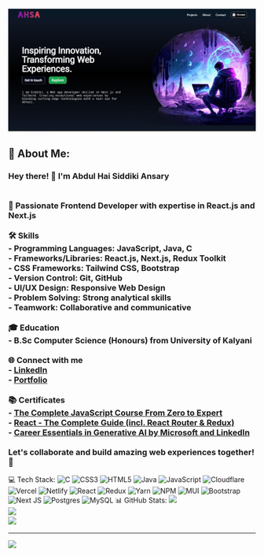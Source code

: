 ![WeatherAppNXT Demo](portfolio.png)

## 💫 About Me:
### Hey there! 👋 I'm Abdul Hai Siddiki Ansary<br><br><br>🚀 Passionate Frontend Developer with expertise in React.js and Next.js<br><br> 🛠️ Skills<br>- **Programming Languages:** JavaScript, Java, C<br>- **Frameworks/Libraries:** React.js, Next.js, Redux Toolkit<br>- **CSS Frameworks:** Tailwind CSS, Bootstrap<br>- **Version Control:** Git, GitHub<br>- **UI/UX Design:** Responsive Web Design<br>- **Problem Solving:** Strong analytical skills<br>- **Teamwork:** Collaborative and communicative<br><br> 🎓 Education<br>- B.Sc Computer Science (Honours) from University of Kalyani<br><br> 🌐 Connect with me<br>- [LinkedIn](http://www.linkedin.com/in/siddiki-345433285)<br>- [Portfolio](https://siddikiansary.web.app)<br><br>📚 Certificates<br>- [The Complete JavaScript Course From Zero to Expert](https://shorturl.at/osVX8)<br>- [React - The Complete Guide (incl. React Router & Redux)](https://shorturl.at/ABNY2)<br>- [Career Essentials in Generative AI by Microsoft and LinkedIn](https://lnkd.in/ewPv75Rg)<br><br>Let's collaborate and build amazing web experiences together! 🚀<br>


 💻 Tech Stack:
![C](https://img.shields.io/badge/c-%2300599C.svg?style=for-the-badge&logo=c&logoColor=white) ![CSS3](https://img.shields.io/badge/css3-%231572B6.svg?style=for-the-badge&logo=css3&logoColor=white) ![HTML5](https://img.shields.io/badge/html5-%23E34F26.svg?style=for-the-badge&logo=html5&logoColor=white) ![Java](https://img.shields.io/badge/java-%23ED8B00.svg?style=for-the-badge&logo=java&logoColor=white) ![JavaScript](https://img.shields.io/badge/javascript-%23323330.svg?style=for-the-badge&logo=javascript&logoColor=%23F7DF1E) ![Cloudflare](https://img.shields.io/badge/Cloudflare-F38020?style=for-the-badge&logo=Cloudflare&logoColor=white) ![Vercel](https://img.shields.io/badge/vercel-%23000000.svg?style=for-the-badge&logo=vercel&logoColor=white) ![Netlify](https://img.shields.io/badge/netlify-%23000000.svg?style=for-the-badge&logo=netlify&logoColor=#00C7B7) ![React](https://img.shields.io/badge/react-%2320232a.svg?style=for-the-badge&logo=react&logoColor=%2361DAFB) ![Redux](https://img.shields.io/badge/redux-%23593d88.svg?style=for-the-badge&logo=redux&logoColor=white) ![Yarn](https://img.shields.io/badge/yarn-%232C8EBB.svg?style=for-the-badge&logo=yarn&logoColor=white) ![NPM](https://img.shields.io/badge/NPM-%23000000.svg?style=for-the-badge&logo=npm&logoColor=white) ![MUI](https://img.shields.io/badge/MUI-%230081CB.svg?style=for-the-badge&logo=material-ui&logoColor=white) ![Bootstrap](https://img.shields.io/badge/bootstrap-%23563D7C.svg?style=for-the-badge&logo=bootstrap&logoColor=white) ![Next JS](https://img.shields.io/badge/Next-black?style=for-the-badge&logo=next.js&logoColor=white) ![Postgres](https://img.shields.io/badge/postgres-%23316192.svg?style=for-the-badge&logo=postgresql&logoColor=white) ![MySQL](https://img.shields.io/badge/mysql-%2300f.svg?style=for-the-badge&logo=mysql&logoColor=white)
📊 GitHub Stats:
![](https://github-readme-stats.vercel.app/api?username=palashansary&theme=dark&hide_border=false&include_all_commits=false&count_private=false)<br/>
![](https://github-readme-streak-stats.herokuapp.com/?user=palashansary&theme=dark&hide_border=false)<br/>
![](https://github-readme-stats.vercel.app/api/top-langs/?username=palashansary&theme=dark&hide_border=false&include_all_commits=false&count_private=false&layout=compact)

---
[![](https://visitcount.itsvg.in/api?id=palashansary&icon=0&color=0)](https://visitcount.itsvg.in)

<!-- Proudly created with GPRM ( https://gprm.itsvg.in ) -->
